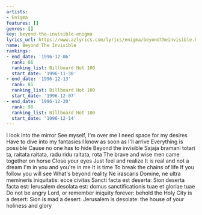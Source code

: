 ```yaml
---
artists:
- Enigma
features: []
genres: []
key: beyond-the-invisible-enigma
lyrics_url: https://www.azlyrics.com/lyrics/enigma/beyondtheinvisible.html
name: Beyond The Invisible
rankings:
- end_date: '1996-12-06'
  rank: 86
  ranking_list: Billboard Hot 100
  start_date: '1996-11-30'
- end_date: '1996-12-13'
  rank: 81
  ranking_list: Billboard Hot 100
  start_date: '1996-12-07'
- end_date: '1996-12-20'
  rank: 98
  ranking_list: Billboard Hot 100
  start_date: '1996-12-14'
---
```


I look into the mirror
See myself, I'm over me
I need space for my desires
Have to dive into my fantasies
I know as soon as I'll arrive
Everything is possible
Cause no one has to hide
Beyond the invisible
Sajaja bramani totari ta, raitata raitata, radu ridu raitata, rota
The brave and wise men came together on horse
Close your eyes
Just feel and realize
It is real and not a dream
I'm in you and you're in me
It is time
To break the chains of life
If you follow you will see
What's beyond reality
Ne irascaris Domine,
ne ultra memineris iniquitatis:
ecce civitas Sancti facta est deserta:
Sion deserta facta est:
Ierusalem desolata est:
domus sanctificationis tuae et gloriae tuae Do not be angry Lord,
or remember iniquity forever:
behold the Holy City is a desert:
Sion is mad a desert:
Jerusalem is desolate:
the house of your holiness and glory



